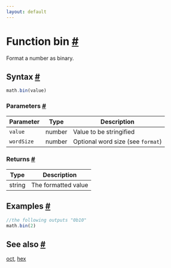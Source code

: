 ```yaml
---
layout: default
---
```


<!-- Note: This file is automatically generated from source code comments. Changes made in this file will be overridden. -->

<h1 id="function-bin">Function bin <a href="#function-bin" title="Permalink">#</a></h1>

Format a number as binary.


<h2 id="syntax">Syntax <a href="#syntax" title="Permalink">#</a></h2>

```js
math.bin(value)
```

<h3 id="parameters">Parameters <a href="#parameters" title="Permalink">#</a></h3>

Parameter | Type | Description
--------- | ---- | -----------
`value` | number | Value to be stringified
`wordSize` | number | Optional word size (see `format`)

<h3 id="returns">Returns <a href="#returns" title="Permalink">#</a></h3>

Type | Description
---- | -----------
string | The formatted value


<h2 id="examples">Examples <a href="#examples" title="Permalink">#</a></h2>

```js
//the following outputs "0b10"
math.bin(2)
```


<h2 id="see-also">See also <a href="#see-also" title="Permalink">#</a></h2>

[oct](oct.html),
[hex](hex.html)
